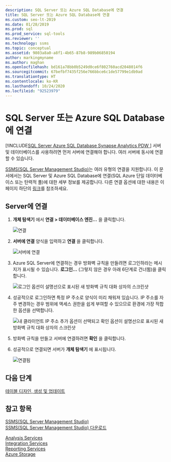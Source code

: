 ```yaml
---
description: SQL Server 또는 Azure SQL Database에 연결
title: SQL Server 또는 Azure SQL Database에 연결
ms.custom: seo-lt-2019
ms.date: 01/28/2019
ms.prod: sql
ms.prod_service: sql-tools
ms.reviewer: ''
ms.technology: ssms
ms.topic: conceptual
ms.assetid: 9803a8a0-a8f1-4b65-87b8-989b06850194
author: markingmyname
ms.author: maghan
ms.openlocfilehash: bd161a78bb0b5249d0ce6f802760acd2048014f6
ms.sourcegitcommit: 67befbf7435f256e766bbce6c1de57799e1db9ad
ms.translationtype: HT
ms.contentlocale: ko-KR
ms.lasthandoff: 10/24/2020
ms.locfileid: "92523979"
---
```

# <a name="connect-to-a-sql-server-or-azure-sql-database"></a>SQL Server 또는 Azure SQL Database에 연결

[!INCLUDE[SQL Server Azure SQL Database Synapse Analytics PDW ](../../includes/applies-to-version/sql-asdb-asdbmi-asa-pdw.md)]
서버 및 데이터베이스를 사용하려면 먼저 서버에 연결해야 합니다. 여러 서버에 동시에 연결할 수 있습니다.

[SSMS(SQL Server Management Studio)](../download-sql-server-management-studio-ssms.md)는 여러 유형의 연결을 지원합니다. 이 문서에서는 SQL Server 및 Azure SQL Database에 연결(SQL Azure 단일 데이터베이스 또는 탄력적 풀)에 대한 세부 정보를 제공합니다. 다른 연결 옵션에 대한 내용은 이 페이지 하단의 [링크](#see-also)를 참조하세요.
  
## <a name="connecting-to-a-server"></a>Server에 연결  

1. **개체 탐색기** 에서 **연결 > 데이터베이스 엔진...** 을 클릭합니다.

   ![연결](../media/connect-to-server/connect-db-engine.png)

1. **서버에 연결** 양식을 입력하고 **연결** 을 클릭합니다.

   ![서버에 연결](../media/connect-to-server/connect.png)

1. Azure SQL Server에 연결하는 경우 방화벽 규칙을 만들려면 로그인하라는 메시지가 표시될 수 있습니다. **로그인...** (그렇지 않은 경우 아래 6단계로 건너뜀)을 클릭합니다.

   ![로그인 옵션이 설명선으로 표시된 새 방화벽 규칙 대화 상자의 스크린샷](../media/connect-to-server/firewall-rule-sign-in.png)

1. 성공적으로 로그인하면 특정 IP 주소로 양식이 미리 채워져 있습니다. IP 주소를 자주 변경하는 경우 범위에 액세스 권한을 쉽게 부여할 수 있으므로 환경에 가장 적합한 옵션을 선택합니다. 

   ![내 클라이언트 IP 주소 추가 옵션이 선택되고 확인 옵션이 설명선으로 표시된 새 방화벽 규칙 대화 상자의 스크린샷](../media/connect-to-server/new-firewall-rule.png)

1. 방화벽 규칙을 만들고 서버에 연결하려면 **확인** 을 클릭합니다.

1. 성공적으로 연결되면 서버가 **개체 탐색기** 에 표시됩니다.

   ![연결됨](../media/connect-to-server/connected.png)

## <a name="next-steps"></a>다음 단계

[테이블 디자인, 생성 및 업데이트](../visual-db-tools/design-tables-visual-database-tools.md)

## <a name="see-also"></a>참고 항목

[SSMS(SQL Server Management Studio)](../sql-server-management-studio-ssms.md)  
[SSMS(SQL Server Management Studio) 다운로드](../download-sql-server-management-studio-ssms.md)

[Analysis Services](/analysis-services/instances/connect-from-client-applications-analysis-services)  
[Integration Services](../../integration-services/sql-server-integration-services.md)  
[Reporting Services](../../reporting-services/tools/connect-to-a-report-server-in-management-studio.md)  
[Azure Storage](../f1-help/connect-to-microsoft-azure-storage.md)